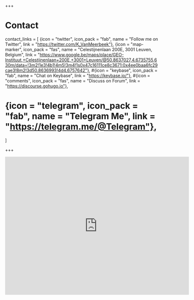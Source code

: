 +++
# Contact

contact_links = [
  {icon = "twitter", icon_pack = "fab", name = "Follow me on Twitter", link = "https://twitter.com/K_VanMeerbeek"},
  {icon = "map-marker", icon_pack = "fas", name = "Celestijnenlaan 200E, 3001 Leuven, Belgium", link = "https://www.google.be/maps/place/GEO-Instituut,+Celestijnenlaan+200E,+3001+Leuven/@50.8637027,4.6735755,630m/data=!3m2!1e3!4b1!4m5!3m4!1s0x47c16111ce8c3671:0x4ee0baa6fc29cae3!8m2!3d50.8636993!4d4.6757642"},
  #{icon = "keybase", icon_pack = "fab", name = "Chat on Keybase", link = "https://keybase.io/"},
  #{icon = "comments", icon_pack = "fas", name = "Discuss on Forum", link = "https://discourse.gohugo.io"},
  # {icon = "telegram", icon_pack = "fab", name = "Telegram Me", link = "https://telegram.me/@Telegram"},
  ]

+++

<iframe src="https://www.google.com/maps/embed?pb=!1m18!1m12!1m3!1d2744.4912925353065!2d4.673575515734451!3d50.86370266538245!2m3!1f0!2f0!3f0!3m2!1i1024!2i768!4f13.1!3m3!1m2!1s0x47c16111ce8c3671%3A0x4ee0baa6fc29cae3!2sGEO-Instituut%2C%20Celestijnenlaan%20200E%2C%203001%20Leuven!5e1!3m2!1sen!2sbe!4v1598515244891!5m2!1sen!2sbe" width="600" height="450" frameborder="0" style="border:0;" allowfullscreen="" aria-hidden="false" tabindex="0"></iframe>
